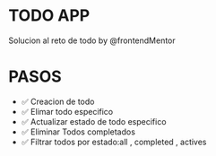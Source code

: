 # TODO APP 
Solucion al reto de todo by @frontendMentor

# PASOS

- ✅ Creacion de todo
- ✅ Elimar todo especifico
- ✅ Actualizar estado de todo especifico
- ✅ Eliminar Todos completados
- ✅ Filtrar todos por estado:all , completed , actives


